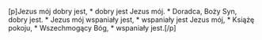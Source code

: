 [p]Jezus mój dobry jest, * dobry jest Jezus mój. * Doradca, Boży Syn, dobry jest. * Jezus mój wspaniały jest, * wspaniały jest Jezus mój, * Książę pokoju, * Wszechmogący Bóg, * wspaniały jest.[/p]